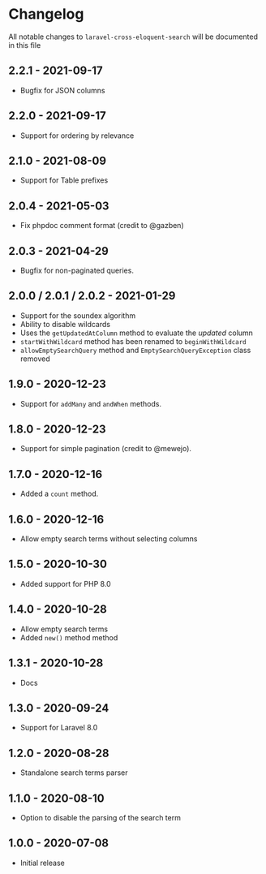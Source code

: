 # Changelog

All notable changes to `laravel-cross-eloquent-search` will be documented in this file

## 2.2.1 - 2021-09-17

- Bugfix for JSON columns

## 2.2.0 - 2021-09-17

- Support for ordering by relevance

## 2.1.0 - 2021-08-09

- Support for Table prefixes

## 2.0.4 - 2021-05-03

- Fix phpdoc comment format (credit to @gazben)

## 2.0.3 - 2021-04-29

- Bugfix for non-paginated queries.

## 2.0.0 / 2.0.1 / 2.0.2 - 2021-01-29

- Support for the soundex algorithm
- Ability to disable wildcards
- Uses the `getUpdatedAtColumn` method to evaluate the *updated* column
- `startWithWildcard` method has been renamed to `beginWithWildcard`
- `allowEmptySearchQuery` method and `EmptySearchQueryException` class removed

## 1.9.0 - 2020-12-23

- Support for `addMany` and `andWhen` methods.

## 1.8.0 - 2020-12-23

- Support for simple pagination (credit to @mewejo).

## 1.7.0 - 2020-12-16

- Added a `count` method.

## 1.6.0 - 2020-12-16

- Allow empty search terms without selecting columns

## 1.5.0 - 2020-10-30

- Added support for PHP 8.0

## 1.4.0 - 2020-10-28

- Allow empty search terms
- Added `new()` method method

## 1.3.1 - 2020-10-28

- Docs

## 1.3.0 - 2020-09-24

- Support for Laravel 8.0

## 1.2.0 - 2020-08-28

- Standalone search terms parser

## 1.1.0 - 2020-08-10

- Option to disable the parsing of the search term

## 1.0.0 - 2020-07-08

- Initial release
